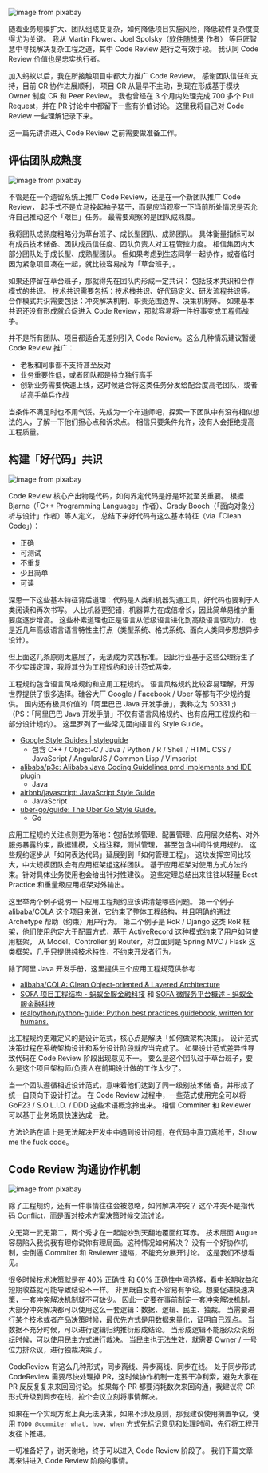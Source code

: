

![image from pixabay](/images/upload_dropbox/202003/computer.jpg)

随着业务规模扩大、团队组成变复杂，如何降低项目实施风险，降低软件复杂度变得尤为关键。
我从 Martin Flower、Joel Spolsky（[软件随想录](https://book.douban.com/subject/4163938/) 作者）
等巨匠智慧中寻找解决复杂工程之道，其中 Code Review 是行之有效手段。
我认同 Code Review 价值也是忠实执行者。

加入蚂蚁以后，我在所接触项目中都大力推广 Code Review。
感谢团队信任和支持，目前 CR 协作进展顺利，
项目 CR 从最早不主动，到现在形成基于模块 Owner 制度 CR 和 Peer Review。
我也曾经在 3 个月内处理完成 700 多个 Pull Request，并在 PR 讨论中中都留下一些有价值讨论。
这里我将自己对 Code Review 一些理解记录下来。

这一篇先讲讲进入 Code Review 之前需要做准备工作。

<!-- more -->


## 评估团队成熟度

![image from pixabay](/images/upload_dropbox/202003/team.jpg)

不管是在一个遗留系统上推广 Code Review，还是在一个新团队推广 Code Review，
起手式不是立马挽起袖子猛干，而是应当观察一下当前所处情况是否允许自己推动这个「艰巨」任务。
最需要观察的是团队成熟度。

我将团队成熟度粗略分为草台班子、成长型团队、成熟团队。
具体衡量指标可以有成员技术储备、团队成员信任度、团队负责人对工程管控力度。
相信集团内大部分团队处于成长型、成熟型团队。
但如果考虑到生态同学一起协作，或者临时因为紧急项目凑在一起，就比较容易成为「草台班子」。

如果还停留在草台班子，那就得先在团队内形成一定共识：
包括技术共识和合作模式的共识。
技术共识需要包括：技术栈共识、好代码定义、研发流程共识等。
合作模式共识需要包括：冲突解决机制、职责范围边界、决策机制等。
如果基本共识还没有形成就仓促进入 Code Review，那就容易将一件好事变成工程师战争。

并不是所有团队、项目都适合无差别引入 Code Review。这么几种情况建议暂缓 Code Review 推广：

- 老板和同事都不支持甚至反对
- 业务重要性低，或者团队都是特立独行高手
- 创新业务需要快速上线，这时候适合将这类任务分发给配合度高老团队，或者给高手单兵作战

当条件不满足时也不用气馁。先成为一个布道师吧，探索一下团队中有没有相似想法的人，了解一下他们担心点和诉求点。
相信只要条件允许，没有人会拒绝提高工程质量。


## 构建「好代码」共识

![image from pixabay](/images/upload_dropbox/202003/book.jpg)

Code Review 核心产出物是代码，如何界定代码是好是坏就至关重要。
根据 Bjarne（「C++ Programming Language」作者）、Grady Booch（「面向对象分析与设计」作者）等人定义，
总结下来好代码有这么基本特征（via「Clean Code」）：

- 正确
- 可测试
- 不重复
- 少且简单
- 可读

深思一下这些基本特征背后道理：代码是人类和机器沟通工具，好代码也要利于人类阅读和再次书写。
人比机器更犯错，机器算力在成倍增长，因此简单易维护重要度逐步增高。
这些朴素道理也正是语言从低级语言进化到高级语言驱动力，
也是近几年高级语言语言特性主打点（类型系统、格式系统、面向人类同步思想异步设计）。

但上面这几条原则太底层了，无法成为实践标准。
因此行业基于这些公理衍生了不少实践定理，我将其分为工程规约和设计范式两类。

工程规约包含语言风格规约和应用工程规约。
语言风格规约比较容易理解，开源世界提供了很多选择。硅谷大厂 Google / Facebook / Uber 等都有不少规约提供。
国内还有极具价值的「阿里巴巴 Java 开发手册」，我称之为 50331 ;)
（PS：「阿里巴巴 Java 开发手册」不仅有语言风格规约、也有应用工程规约和一部分设计规约）。
这里罗列了一些常见面向语言的 Style Guide。

- [Google Style Guides | styleguide](https://google.github.io/styleguide/)
  - 包含 C++ / Object-C / Java / Python / R / Shell / HTML CSS / JavaScript / AngularJS / Common Lisp / Vimscript
- [alibaba/p3c: Alibaba Java Coding Guidelines pmd implements and IDE plugin](https://github.com/alibaba/p3c)
  - Java
- [airbnb/javascript: JavaScript Style Guide](https://github.com/airbnb/javascript)
  - JavaScript
- [uber-go/guide: The Uber Go Style Guide.](https://github.com/uber-go/guide)
  - Go

应用工程规约关注点则更为落地：包括依赖管理、配置管理、应用层次结构、对外服务暴露约束，数据建模，文档注释，测试管理，
甚至包含中间件使用规约。
这些规约逐步从「如何表达代码」延展到到「如何管理工程」。
这块发挥空间比较大，中大规模团队会有应用框架组这样团队。
基于应用框架对使用方式方法约束。针对具体业务使用也会给出针对性建议。
这些定理总结出来往往以轻量 Best Practice 和重量级应用框架对外输出。

这里举两个例子说明一下应用工程规约应该讲清楚哪些问题。
第一个例子 [alibaba/COLA](https://github.com/alibaba/COLA)
这个项目来说，它约束了整体工程结构，并且明确的通过 Archetype 帮助（约束）用户行为。
第二个例子是 RoR / Django 这类 RoR 框架，他们使用约定大于配置方式，基于 ActiveRecord 这种模式约束了用户如何使用框架，
从 Model、Controller 到 Router，对立面则是 Spring MVC / Flask 这类框架，几乎只提供纯技术特性，不约束开发者行为。

除了阿里 Java 开发手册，这里提供三个应用工程规范供参考：

- [alibaba/COLA: Clean Object-oriented & Layered Architecture](https://github.com/alibaba/COLA)
- [SOFA 项目工程结构 - 蚂蚁金服金融科技](https://tech.antfin.com/docs/2/48599) 和 [SOFA 微服务平台概述 - 蚂蚁金服金融科技](https://tech.antfin.com/docs/2/56003)
- [realpython/python-guide: Python best practices guidebook, written for humans.](https://github.com/realpython/python-guide)

比工程规约更难定义的是设计范式，核心点是解决「如何做架构决策」。
设计范式决策过程在系统架构设计和系分设计阶段就应当完成了。
如果设计范式差异性导致代码在 Code Review 阶段出现意见不一。
要么是这个团队过于草台班子，要么是这个项目架构师/负责人在前期设计做的工作太少了。

当一个团队遵循相近设计范式，意味着他们达到了同一级别技术储
备，并形成了统一自顶向下设计打法。
在 Code Review 过程中，一些范式使用完全可以将 GoF23 / S.O.L.I.D. / DDD 这些术语概念拎出来。
相信 Commiter 和 Reviewer 可以基于业务场景快速达成一致。

方法论贴在墙上是无法解决开发中中遇到设计问题，在代码中真刀真枪干，Show me the fuck code。


## Code Review 沟通协作机制

![image from pixabay](/images/upload_dropbox/202003/teamwork.jpg)

除了工程规约，还有一件事情往往会被忽略，如何解决冲突？
这个冲突不是指代码 Conflict，而是面对技术方案决策时候交流讨论。

文无第一武无第二，两个秀才在一起能吵到天翻地覆面红耳赤。
技术层面 Augue 容易陷入我说我有理你说你有理局面。这种情况如何解决？
没有一个好协作机制，会倒逼 Commiter 和 Reviewer 退缩，不能充分展开讨论。
这是我们不想看见。

很多时候技术决策就是在 40% 正确性 和 60% 正确性中间选择，看中长期收益和短期收益就可能导致结论不一样。
非黑既白反而不容易有争论。想要促进快速决策，一套冲突解决机制就不可缺少。
因此一定要在事前制定一套冲突解决机制。大部分冲突解决都可以使用这么一套逻辑：数据、逻辑、民主、独裁。
当需要进行某个技术或者产品决策时候，最优先方式是用数据来量化，证明自己观点。
当数据不充分时候，可以进行逻辑归纳推衍形成结论。
当形成逻辑不能服众众说纷纭时候，可以使用民主方式进行裁决。
当民主也无法生效，就需要 Owner / 一号位力排众议，进行独裁决策了。

CodeReview 有这么几种形式，同步离线、异步离线、同步在线。
处于同步形式 CodeReview 需要尽快处理掉 PR，这时候协作机制一定要干净利索，避免大家在 PR 反反复复来来回回讨论。
如果每个 PR 都要消耗数次来回沟通，我建议将 CR 形式升级到同步在线，拉个会议立刻将事情解决。

如果在一个实现方案上真无法决策，如果不涉及原则，那我建议使用搁置争议，使用
`TODO @commiter what, how, when` 方式先标记意见和处理时间，先行将工程开发往下推进。


一切准备好了，谢天谢地，终于可以进入 Code Review 阶段了。
我们下篇文章再来讲进入 Code Review 阶段的事情。



